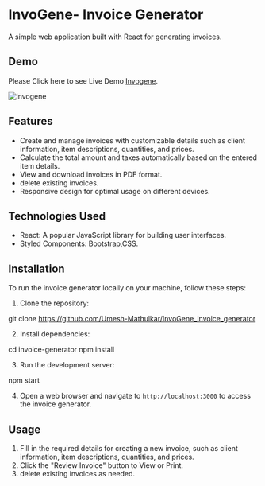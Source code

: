 # InvoGene- Invoice Generator

A simple web application built with React for generating invoices.

## Demo

Please Click here to see Live Demo [Invogene](https://invogene.netlify.app/).

![invogene](https://ibb.co/ByLKfvM)



## Features

- Create and manage invoices with customizable details such as client information, item descriptions, quantities, and prices.
- Calculate the total amount and taxes automatically based on the entered item details.
- View and download invoices in PDF format.
- delete existing invoices.
- Responsive design for optimal usage on different devices.

## Technologies Used

- React: A popular JavaScript library for building user interfaces.
- Styled Components: Bootstrap,CSS.


## Installation

To run the invoice generator locally on your machine, follow these steps:

1. Clone the repository:

git clone https://github.com/Umesh-Mathulkar/InvoGene_invoice_generator



2. Install dependencies:

cd invoice-generator
npm install

3. Run the development server:

npm start

4. Open a web browser and navigate to `http://localhost:3000` to access the invoice generator.

## Usage

1. Fill in the required details for creating a new invoice, such as client information, item descriptions, quantities, and prices.
2. Click the "Review Invoice" button to View or Print.
3. delete existing invoices as needed.

